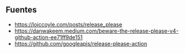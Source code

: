 ## Fuentes

- https://loiccoyle.com/posts/release_please
- https://danwakeem.medium.com/beware-the-release-please-v4-github-action-ee71ff9de151
- https://github.com/googleapis/release-please-action